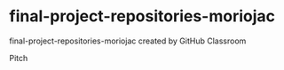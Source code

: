 # final-project-repositories-moriojac
final-project-repositories-moriojac created by GitHub Classroom

Pitch
